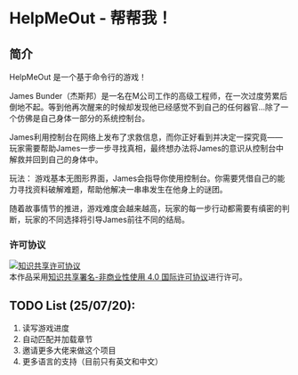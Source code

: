 # HelpMeOut - 帮帮我！

## 简介
HelpMeOut 是一个基于命令行的游戏！

James Bunder（杰斯邦）是一名在M公司工作的高级工程师，在一次过度劳累后倒地不起。等到他再次醒来的时候却发现他已经感觉不到自己的任何器官…除了一个仿佛是自己身体一部分的系统控制台。

James利用控制台在网络上发布了求救信息，而你正好看到并决定一探究竟——玩家需要帮助James一步一步寻找真相，最终想办法将James的意识从控制台中解救并回到自己的身体中。

玩法：
游戏基本无图形界面，James会指导你使用控制台。你需要凭借自己的能力寻找资料破解难题，帮助他解决一串串发生在他身上的谜团。

随着故事情节的推进，游戏难度会越来越高，玩家的每一步行动都需要有缜密的判断，玩家的不同选择将引导James前往不同的结局。
### 许可协议
<a rel="license" href="http://creativecommons.org/licenses/by-nc/4.0/"><img alt="知识共享许可协议" style="border-width:0" src="https://i.creativecommons.org/l/by-nc/4.0/88x31.png" /></a><br />本作品采用<a rel="license" href="http://creativecommons.org/licenses/by-nc/4.0/">知识共享署名-非商业性使用 4.0 国际许可协议</a>进行许可。

## TODO List (25/07/20):

1. 读写游戏进度
2. 自动匹配并加载章节
3. 邀请更多大佬来做这个项目
4. 更多语言的支持（目前只有英文和中文）
